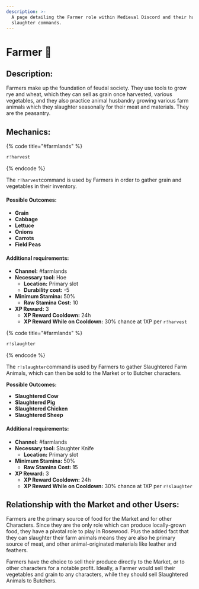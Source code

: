 ```yaml
---
description: >-
  A page detailing the Farmer role within Medieval Discord and their harvest and
  slaughter commands.
---
```


# Farmer 🐖

## Description:

Farmers make up the foundation of feudal society. They use tools to grow rye and wheat, which they can sell as grain once harvested, various vegetables, and they also practice animal husbandry growing various farm animals which they slaughter seasonally for their meat and materials. They are the peasantry.

## Mechanics:

{% code title="\#farmlands" %}
```javascript
r!harvest
```
{% endcode %}

The `r!harvest`command is used by Farmers in order to gather grain and vegetables in their inventory.

#### Possible Outcomes:

* **Grain**
* **Cabbage**
* **Lettuce**
* **Onions**
* **Carrots**
* **Field Peas**

#### Additional requirements:

* **Channel:** \#farmlands
* **Necessary tool:** Hoe
  * **Location:** Primary slot
  * **Durability cost:** -5
* **Minimum Stamina:** 50%
  * **Raw Stamina Cost:** 10
* **XP Reward:** 3
  * **XP Reward Cooldown:** 24h
  * **XP Reward While on Cooldown:** 30% chance at 1XP per `r!harvest`

{% code title="\#farmlands" %}
```javascript
r!slaughter
```
{% endcode %}

The `r!slaughter`command is used by Farmers to gather Slaughtered Farm Animals, which can then be sold to the Market or to Butcher characters.

**Possible Outcomes:**

* **Slaughtered Cow**
* **Slaughtered Pig**
* **Slaughtered Chicken**
* **Slaughtered Sheep**

#### Additional requirements:

* **Channel:** \#farmlands
* **Necessary tool:** Slaughter Knife
  * **Location:** Primary slot
* **Minimum Stamina:** 50%
  * **Raw Stamina Cost: 1**5
* **XP Reward:** 3
  * **XP Reward Cooldown:** 24h
  * **XP Reward While on Cooldown:** 30% chance at 1XP per `r!slaughter`

## Relationship with the Market and other Users:

Farmers are the primary source of food for the Market and for other Characters. Since they are the only role which can produce locally-grown food, they have a pivotal role to play in Rosewood. Plus the added fact that they can slaughter their farm animals means they are also he primary source of meat, and other animal-originated materials like leather and feathers.  
  
Farmers have the choice to sell their produce directly to the Market, or to other characters for a notable profit. Ideally, a Farmer would sell their vegetables and grain to any characters, while they should sell Slaughtered Animals to Butchers.

